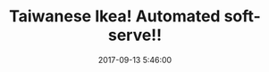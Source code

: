 ---
layout: post
title: "Taiwanese Ikea! Automated soft-serve!!"
excerpt: ""
date:  2017-09-13 5:46:00
tags: [food]
categories: [photos]
comments: true
image:
  feature: "https://farm5.staticflickr.com/4409/37079872532_ea89007b2c_o.jpg"
more: true
---